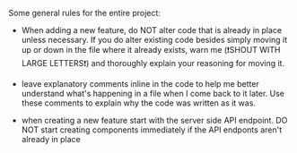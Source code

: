 Some general rules for the entire project:

- When adding a new feature, do NOT alter code that is already in place unless necessary. If you do alter existing code besides simply moving it up or down in the file where it already exists, warn me (❗️SHOUT WITH LARGE LETTERS❗️) and thoroughly explain your reasoning for moving it.

- leave explanatory comments inline in the code to help me better understand what's happening in a file when I come back to it later. Use these comments to explain why the code was written as it was.

- when creating a new feature start with the server side API endpoint. DO NOT start creating components immediately if the API endponts aren't already in place
